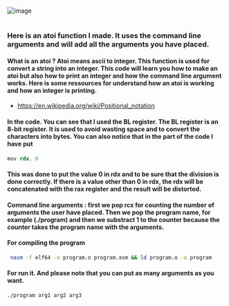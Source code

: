 ![image](https://user-images.githubusercontent.com/87600765/146588308-70f7204a-f66b-41f9-9dc5-c7fcef63b35f.png)
#
### Here is an atoi function I made. It uses the command line arguments and will add all the arguments you have placed.
#### What is an atoi ? Atoi means ascii to integer. This function is used for convert a string into an integer. This code will learn you how to make an atoi but also how to print an integer and how the command line argument works. Here is some ressources for understand how an atoi is working and how an integer is printing. 
- https://en.wikipedia.org/wiki/Positional_notation
#### In the code. You can see that I used the BL register. The BL register is an 8-bit register. It is used to avoid wasting space and to convert the characters into bytes. You can also notice that in the part of the code I have put
```s
mov rdx, 0
``` 
#### This was done to put the value 0 in rdx and to be sure that the division is done correctly. If there is a value other than 0 in rdx, the rdx will be concatenated with the rax register and the result will be distorted. 
#### Command line arguments : first we pop rcx for counting the number of arguments the user have placed. Then we pop the program name, for example (./program) and then we substract 1 to the counter because the counter takes the program name with the arguments. 
#### For compiling the program
```bash
 nasm -f elf64 -o program.o program.asm && ld program.o -o program
 ```
 #### For run it. And please note that you can put as many arguments as you want. 
 ```bash
 ./program arg1 arg2 arg3
 ```  

 
